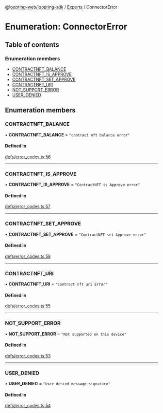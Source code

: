 [@loopring-web/loopring-sdk](../README.md) / [Exports](../modules.md) / ConnectorError

# Enumeration: ConnectorError

## Table of contents

### Enumeration members

- [CONTRACTNFT\_BALANCE](ConnectorError.md#contractnft_balance)
- [CONTRACTNFT\_IS\_APPROVE](ConnectorError.md#contractnft_is_approve)
- [CONTRACTNFT\_SET\_APPROVE](ConnectorError.md#contractnft_set_approve)
- [CONTRACTNFT\_URI](ConnectorError.md#contractnft_uri)
- [NOT\_SUPPORT\_ERROR](ConnectorError.md#not_support_error)
- [USER\_DENIED](ConnectorError.md#user_denied)

## Enumeration members

### CONTRACTNFT\_BALANCE

• **CONTRACTNFT\_BALANCE** = `"contract nft balance error"`

#### Defined in

[defs/error_codes.ts:56](https://github.com/Loopring/loopring_sdk/blob/2ea32ee/src/defs/error_codes.ts#L56)

___

### CONTRACTNFT\_IS\_APPROVE

• **CONTRACTNFT\_IS\_APPROVE** = `"ContractNFT is Approve error"`

#### Defined in

[defs/error_codes.ts:57](https://github.com/Loopring/loopring_sdk/blob/2ea32ee/src/defs/error_codes.ts#L57)

___

### CONTRACTNFT\_SET\_APPROVE

• **CONTRACTNFT\_SET\_APPROVE** = `"ContractNFT set Approve error"`

#### Defined in

[defs/error_codes.ts:58](https://github.com/Loopring/loopring_sdk/blob/2ea32ee/src/defs/error_codes.ts#L58)

___

### CONTRACTNFT\_URI

• **CONTRACTNFT\_URI** = `"contract nft uri Error"`

#### Defined in

[defs/error_codes.ts:55](https://github.com/Loopring/loopring_sdk/blob/2ea32ee/src/defs/error_codes.ts#L55)

___

### NOT\_SUPPORT\_ERROR

• **NOT\_SUPPORT\_ERROR** = `"Not supported on this device"`

#### Defined in

[defs/error_codes.ts:53](https://github.com/Loopring/loopring_sdk/blob/2ea32ee/src/defs/error_codes.ts#L53)

___

### USER\_DENIED

• **USER\_DENIED** = `"User denied message signature"`

#### Defined in

[defs/error_codes.ts:54](https://github.com/Loopring/loopring_sdk/blob/2ea32ee/src/defs/error_codes.ts#L54)
